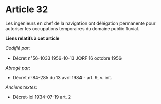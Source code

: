 # Article 32

Les ingénieurs en chef de la navigation ont délégation permanente pour autoriser les occupations temporaires du domaine
public fluvial.

**Liens relatifs à cet article**

_Codifié par_:

  - Décret n°56-1033 1956-10-13 JORF 16 octobre 1956

_Abrogé par_:

  - Décret n°84-285 du 13 avril 1984 - art. 9, v. init.

_Anciens textes_:

  - Décret-loi 1934-07-19 art. 2

